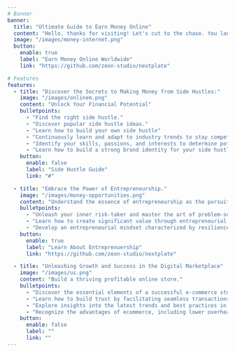 ```yaml
---
# Banner
banner:
  title: "Ultimate Guide to Earn Money Online"
  content: "Hello, thanks for visiting! Let's cut to the chase. You landed on this page because you're searching for ways to earn money online? Right, well your journey to earn money online starts here!"
  image: "/images/money-internet.png"
  button:
    enable: true
    label: "Earn Money Online Worldwide"
    link: "https://github.com/zeon-studio/nextplate"

# Features
features:
  - title: "Discover the Secrets to Making Money from Side Hustles:"
    image: "/images/onlinem.png"
    content: "Unlock Your Financial Potential"
    bulletpoints:
      - "Find the right side hustle."
      - "Discover popular side hustle ideas."
      - "Learn how to build your own side hustle"
      - "Continuously learn and adapt to industry trends to stay competitive in your side hustle."
      - "Identify your skills, passions, and interests to determine potential side hustle opportunities"
      - "Learn how to build a strong brand identity for your side hustle, including a professional online presence."
    button:
      enable: false
      label: "Side Hustle Guide"
      link: "#"

  - title: "Embrace the Power of Entrepreneurship."
    image: "/images/money-opportunities.png"
    content: "Understand the essence of entrepreneurship as the pursuit of creating, managing, and scaling a business venture:"
    bulletpoints:
      - "Unleash your inner risk-taker and master the art of problem-solving."
      - "Learn how to create significant value through entrepreneurial endeavors."
      - "Develop an entrepreneurial mindset characterized by resilience, risk-taking, and adaptability."
    button:
      enable: true
      label: "Learn About Entreprenuership"
      link: "https://github.com/zeon-studio/nextplate"

  - title: "Unleashing Growth and Success in the Digital Marketplace"
    image: "/images/us.png"
    content: "Build a thriving profitable online store."
    bulletpoints:
      - "Discover the essential elements of a successful e-commerce store."
      - "Learn how to build trust by facilitating seamless transactions."
      - "Explore insights into the latest trends and best practices in e-commerce."
      - "Recognize the advantages of ecommerce, including lower overhead costs, 24/7 accessibility, and the ability to scale and grow rapidly."
    button:
      enable: false
      label: ""
      link: ""
---
```

